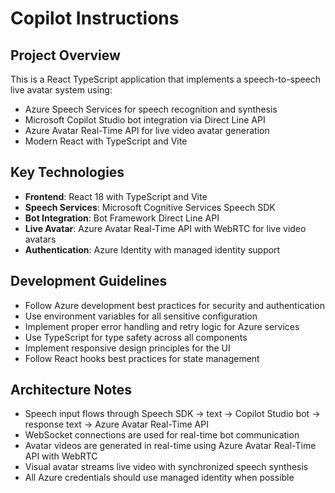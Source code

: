 # Copilot Instructions

<!-- Use this file to provide workspace-specific custom instructions to Copilot. For more details, visit https://code.visualstudio.com/docs/copilot/copilot-customization#_use-a-githubcopilotinstructionsmd-file -->

## Project Overview
This is a React TypeScript application that implements a speech-to-speech live avatar system using:
- Azure Speech Services for speech recognition and synthesis
- Microsoft Copilot Studio bot integration via Direct Line API
- Azure Avatar Real-Time API for live video avatar generation
- Modern React with TypeScript and Vite

## Key Technologies
- **Frontend**: React 18 with TypeScript and Vite
- **Speech Services**: Microsoft Cognitive Services Speech SDK
- **Bot Integration**: Bot Framework Direct Line API
- **Live Avatar**: Azure Avatar Real-Time API with WebRTC for live video avatars
- **Authentication**: Azure Identity with managed identity support

## Development Guidelines
- Follow Azure development best practices for security and authentication
- Use environment variables for all sensitive configuration
- Implement proper error handling and retry logic for Azure services
- Use TypeScript for type safety across all components
- Implement responsive design principles for the UI
- Follow React hooks best practices for state management

## Architecture Notes
- Speech input flows through Speech SDK → text → Copilot Studio bot → response text → Azure Avatar Real-Time API
- WebSocket connections are used for real-time bot communication
- Avatar videos are generated in real-time using Azure Avatar Real-Time API with WebRTC
- Visual avatar streams live video with synchronized speech synthesis
- All Azure credentials should use managed identity when possible
